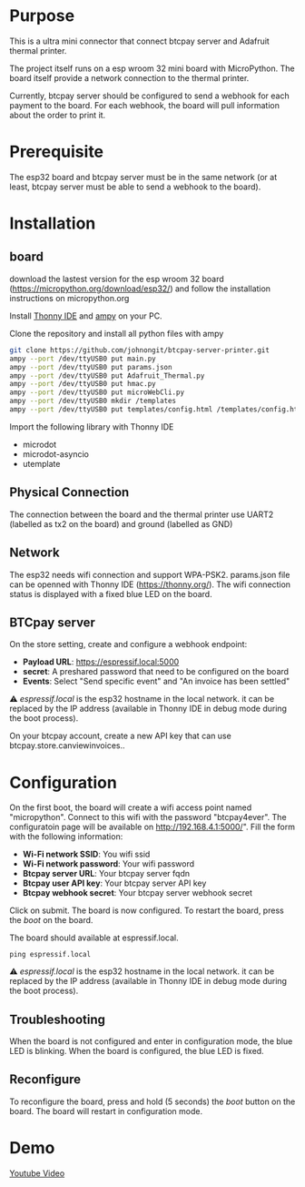 # Purpose

This is a ultra mini connector that connect btcpay server and Adafruit thermal printer.

The project itself runs on a esp wroom 32 mini board with MicroPython. The board itself provide a network connection to the thermal printer.

Currently, btcpay server should be configured to send a webhook for each payment to the board.
For each webhook, the board will pull information about the order to print it.


# Prerequisite

The esp32 board and btcpay server must be in the same network (or at least, btcpay server must be able to send a webhook to the board).

# Installation

## board

download the lastest version for the esp wroom 32 board (https://micropython.org/download/esp32/) and follow the installation instructions on micropython.org

Install [Thonny IDE](https://thonny.org/) and [ampy](https://learn.adafruit.com/micropython-basics-load-files-and-run-code/install-ampy) on your PC.

Clone the repository and install all python files with ampy

```bash
git clone https://github.com/johnongit/btcpay-server-printer.git
ampy --port /dev/ttyUSB0 put main.py
ampy --port /dev/ttyUSB0 put params.json
ampy --port /dev/ttyUSB0 put Adafruit_Thermal.py
ampy --port /dev/ttyUSB0 put hmac.py
ampy --port /dev/ttyUSB0 put microWebCli.py
ampy --port /dev/ttyUSB0 mkdir /templates
ampy --port /dev/ttyUSB0 put templates/config.html /templates/config.html
```

Import the following library with Thonny IDE
* microdot
* microdot-asyncio
* utemplate

## Physical Connection
The connection between the board and the thermal printer use UART2 (labelled as tx2 on the board) and ground (labelled as GND)

## Network
The esp32 needs wifi connection and support WPA-PSK2. params.json file can be openned with Thonny IDE (https://thonny.org/). The wifi connection status is displayed with a fixed blue LED on the board.

## BTCpay server

On the store setting, create and configure a webhook endpoint:
* **Payload URL**: https://espressif.local:5000
* **secret**: A preshared password that need to be configured on the board
* **Events**: Select "Send specific event" and "An invoice has been settled"

:warning: *espressif.local* is the esp32 hostname in the local network. it can be replaced by the IP address (available in Thonny IDE in debug mode during the boot process).

On your btcpay account, create a new API key that can use btcpay.store.canviewinvoices.<your-store-id>.


# Configuration

On the first boot, the board will create a wifi access point named "micropython". Connect to this wifi with the password "btcpay4ever". The configuratoin page will be available on http://192.168.4.1:5000/". Fill the form with the following information:
* **Wi-Fi network SSID**: You wifi ssid
* **Wi-Fi network password**: Your wifi password
* **Btcpay server URL**: Your btcpay server fqdn
* **Btcpay user API key**: Your btcpay server API key
* **Btcpay webhook secret**: Your btcpay server webhook secret

Click on submit. The board is now configured.
To restart the board, press the *boot* on the board.

The board should available at espressif.local.
```
ping espressif.local
```

:warning: *espressif.local* is the esp32 hostname in the local network. it can be replaced by the IP address (available in Thonny IDE in debug mode during the boot process).

## Troubleshooting

When the board is not configured and enter in configuration mode, the blue LED is blinking. When the board is configured, the blue LED is fixed.

## Reconfigure

To reconfigure the board, press and hold (5 seconds) the *boot* button on the board. The board will restart in configuration mode.

# Demo

[Youtube Video](https://youtu.be/AQetGpY0mxo)